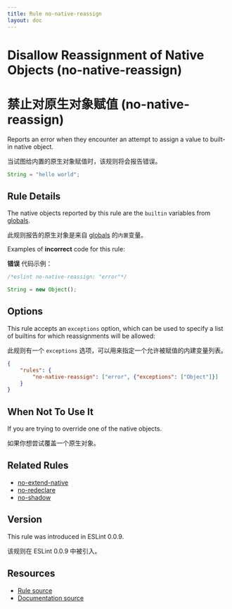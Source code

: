 ```yaml
---
title: Rule no-native-reassign
layout: doc
---
```

<!-- Note: No pull requests accepted for this file. See README.md in the root directory for details. -->

# Disallow Reassignment of Native Objects (no-native-reassign)

# 禁止对原生对象赋值 (no-native-reassign)

Reports an error when they encounter an attempt to assign a value to built-in native object.

当试图给内置的原生对象赋值时，该规则将会报告错误。

```js
String = "hello world";
```

## Rule Details

The native objects reported by this rule are the `builtin` variables from [globals](https://github.com/sindresorhus/globals/).

此规则报告的原生对象是来自 [globals](https://github.com/sindresorhus/globals/) 的`内置`变量。 

Examples of **incorrect** code for this rule:

**错误** 代码示例：

```js
/*eslint no-native-reassign: "error"*/

String = new Object();
```

## Options

This rule accepts an `exceptions` option, which can be used to specify a list of builtins for which reassignments will be allowed:

此规则有一个 `exceptions` 选项，可以用来指定一个允许被赋值的内建变量列表。

```json
{
    "rules": {
        "no-native-reassign": ["error", {"exceptions": ["Object"]}]
    }
}
```

## When Not To Use It

If you are trying to override one of the native objects.

如果你想尝试覆盖一个原生对象。

## Related Rules

* [no-extend-native](no-extend-native)
* [no-redeclare](no-redeclare)
* [no-shadow](no-shadow)

## Version

This rule was introduced in ESLint 0.0.9.

该规则在 ESLint 0.0.9 中被引入。

## Resources

* [Rule source](https://github.com/eslint/eslint/tree/master/lib/rules/no-native-reassign.js)
* [Documentation source](https://github.com/eslint/eslint/tree/master/docs/rules/no-native-reassign.md)
